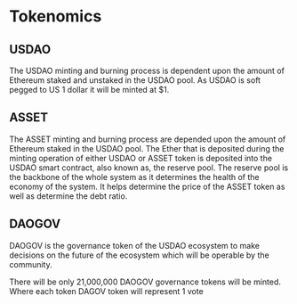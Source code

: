 # Tokenomics

## USDAO

The USDAO minting and burning process is dependent upon the amount of Ethereum staked and unstaked in the USDAO pool. As USDAO is soft pegged to US 1 dollar it will be minted at $1.

## ASSET

The ASSET minting and burning process are depended upon the amount of Ethereum staked in the USDAO pool. The Ether that is deposited during the minting operation of either USDAO or ASSET token is deposited into the USDAO smart contract, also known as, the reserve pool. The reserve pool is the backbone of the whole system as it determines the health of the economy of the system. It helps determine the price of the ASSET token as well as determine the debt ratio.

## DAOGOV

DAOGOV is the governance token of the USDAO ecosystem to make decisions on the future of the ecosystem which will be operable by the community.

There will be only 21,000,000 DAOGOV governance tokens will be minted. Where each token DAGOV token will represent 1 vote

